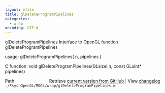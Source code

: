 ```yaml
---
layout: mfile
title: glDeleteProgramPipelines
categories:
  - wrap
encoding: UTF-8
---
```


glDeleteProgramPipelines  Interface to OpenGL function glDeleteProgramPipelines  

usage:  glDeleteProgramPipelines( n, pipelines )  

C function:  void glDeleteProgramPipelines(GLsizei n, const GLuint\* pipelines)  


<div class="code_header" style="text-align:right;">
  <span style="float:left;">Path&nbsp;&nbsp;</span> <span class="counter">Retrieve <a href=
  "https://raw.github.com/Psychtoolbox-3/Psychtoolbox-3/beta/./PsychOpenGL/MOGL/wrap/glDeleteProgramPipelines.m">current version from GitHub</a> | View <a href=
  "https://github.com/Psychtoolbox-3/Psychtoolbox-3/commits/beta/./PsychOpenGL/MOGL/wrap/glDeleteProgramPipelines.m">changelog</a></span>
</div>
<div class="code">
  <code>./PsychOpenGL/MOGL/wrap/glDeleteProgramPipelines.m</code>
</div>
